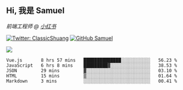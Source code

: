 <h2> Hi, 我是 Samuel </h2>
<p><em>前端工程师 @ <a href="https://job.xiaohongshu.com/">小红书</a></em></p>

[![Twitter: ClassicShuang](https://img.shields.io/twitter/follow/ClassicShuang?style=flat-square&logo=twitter)](https://twitter.com/ClassicShuang)
[![GitHub Samuel](https://img.shields.io/github/followers/classicemi?label=follow&style=flat-square&logo=github)](https://github.com/classicemi)

<img src="https://github-readme-stats.vercel.app/api?username=classicemi&show_icons=true&theme=default&hide_title=true" />

<!--START_SECTION:waka-->
```text
Vue.js       8 hrs 57 mins   ██████████████░░░░░░░░░░░   56.23 % 
JavaScript   6 hrs 8 mins    █████████▓░░░░░░░░░░░░░░░   38.53 % 
JSON         29 mins         ▓░░░░░░░░░░░░░░░░░░░░░░░░   03.10 % 
HTML         15 mins         ▒░░░░░░░░░░░░░░░░░░░░░░░░   01.64 % 
Markdown     3 mins          ░░░░░░░░░░░░░░░░░░░░░░░░░   00.41 % 
```
<!--END_SECTION:waka-->

<!--
**classicemi/classicemi** is a ✨ _special_ ✨ repository because its `README.md` (this file) appears on your GitHub profile.

Here are some ideas to get you started:

- 🔭 I’m currently working on ...
- 🌱 I’m currently learning ...
- 👯 I’m looking to collaborate on ...
- 🤔 I’m looking for help with ...
- 💬 Ask me about ...
- 📫 How to reach me: ...
- 😄 Pronouns: ...
- ⚡ Fun fact: ...
-->

